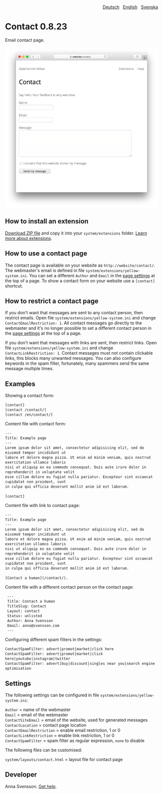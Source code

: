 <p align="right"><a href="README-de.md">Deutsch</a> &nbsp; <a href="README.md">English</a> &nbsp; <a href="README-sv.md">Svenska</a></p>

# Contact 0.8.23

Email contact page.

<p align="center"><img src="contact-screenshot.png?raw=true" alt="Screenshot"></p>

## How to install an extension

[Download ZIP file](https://github.com/annaesvensson/yellow-contact/archive/main.zip) and copy it into your `system/extensions` folder. [Learn more about extensions](https://github.com/annaesvensson/yellow-update).

## How to use a contact page

The contact page is available on your website as `http://website/contact/`. The webmaster's email is defined in file `system/extensions/yellow-system.ini`. You can set a different `Author` and `Email` in the [page settings](https://github.com/annaesvensson/yellow-core#settings-page) at the top of a page. To show a contact form on your website use a `[contact]` shortcut.

## How to restrict a contact page

If you don't want that messages are sent to any contact person, then restrict emails. Open file `system/extensions/yellow-system.ini` and change `ContactEmailRestriction: 1`. All contact messages go directly to the webmaster and it's no longer possible to set a different contact person in the [page settings](https://github.com/annaesvensson/yellow-core#settings-page) at the top of a page.

If you don't want that messages with links are sent, then restrict links. Open file `system/extensions/yellow-system.ini` and change `ContactLinkRestriction: 1`. Contact messages must not contain clickable links, this blocks many unwanted messages. You can also configure keywords in the spam filter, fortunately, many spammers send the same message multiple times.

## Examples

Showing a contact form:

    [contact]
    [contact /contact/]
    [contact /en/contact/]

Content file with contact form:

    ---
    Title: Example page
    ---
    Lorem ipsum dolor sit amet, consectetur adipisicing elit, sed do eiusmod tempor incididunt ut 
    labore et dolore magna pizza. Ut enim ad minim veniam, quis nostrud exercitation ullamco laboris 
    nisi ut aliquip ex ea commodo consequat. Duis aute irure dolor in reprehenderit in voluptate velit 
    esse cillum dolore eu fugiat nulla pariatur. Excepteur sint occaecat cupidatat non proident, sunt 
    in culpa qui officia deserunt mollit anim id est laborum.

    [contact]

Content file with link to contact page:

    ---
    Title: Example page
    ---
    Lorem ipsum dolor sit amet, consectetur adipisicing elit, sed do eiusmod tempor incididunt ut 
    labore et dolore magna pizza. Ut enim ad minim veniam, quis nostrud exercitation ullamco laboris 
    nisi ut aliquip ex ea commodo consequat. Duis aute irure dolor in reprehenderit in voluptate velit 
    esse cillum dolore eu fugiat nulla pariatur. Excepteur sint occaecat cupidatat non proident, sunt 
    in culpa qui officia deserunt mollit anim id est laborum.

    [Contact a human](/contact/).

Content file with a different contact person on the contact page:

     ---
     Title: Contact a human
     TitleSlug: Contact
     Layout: contact
     Status: unlisted
     Author: Anna Svensson
     Email: anna@svensson.com
     ---

Configuring different spam filters in the settings:

    ContactSpamFilter: advert|promot|market|click here
    ContactSpamFilter: advert|promot|market|click here|youtube|instagram|twitter
    ContactSpamFilter: advert|buy|discount|singles near you|search engine optimisation

## Settings

The following settings can be configured in file `system/extensions/yellow-system.ini`:

`Author` = name of the webmaster  
`Email` = email of the webmaster  
`ContactSiteEmail` = email of the website, used for generated messages  
`ContactLocation` = contact page location  
`ContactEmailRestriction` = enable email restriction, 1 or 0  
`ContactLinkRestriction` = enable link restriction, 1 or 0  
`ContactSpamFilter` = spam filter as regular expression, `none` to disable  

The following files can be customised:

`system/layouts/contact.html` = layout file for contact page  

## Developer

Anna Svensson. [Get help](https://datenstrom.se/yellow/help/).
